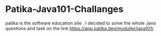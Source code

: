 # Patika-Java101-Challanges
patika is the software education site . I decided to solve the whole Java questions and  task on the link https://app.patika.dev/moduller/java101/ 
